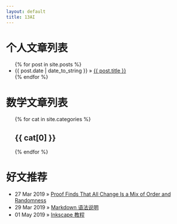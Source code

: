 ```yaml
---
layout: default
title: 13AI
---
```


<div id="home">
  <h1>个人文章列表</h1>
  <ul class="posts">
    {% for post in site.posts %}
      <li><span>{{ post.date | date_to_string }}</span> &raquo; <a href="{{ post.url }}">{{ post.title }}</a></li>
    {% endfor %}
  </ul>
  
  <h1>数学文章列表</h1>
  <ul class="posts">
    {% for cat in site.categories %}
    <h2> {{ cat[0] }} </h2>
    {% endfor %}
  </ul>

  <h1>好文推荐</h1>
  <ul class="posts">
    <li><span>27 Mar 2019</span> &raquo; <a href="https://www.quantamagazine.org/math-proof-finds-all-change-is-mix-of-order-and-randomness-20190327/">Proof Finds That All Change Is a Mix of Order and Randomness</a></li>
    <li><span>29 Mar 2019</span> &raquo; <a href="http://www.markdown.cn/"> Markdown 语法说明</a></li> 
    <li><span>01 May 2019</span> &raquo; <a href="https://inkscape.org/zh/learn/tutorials/"> Inkscape 教程</a></li> 
  
  </ul>

</div>
